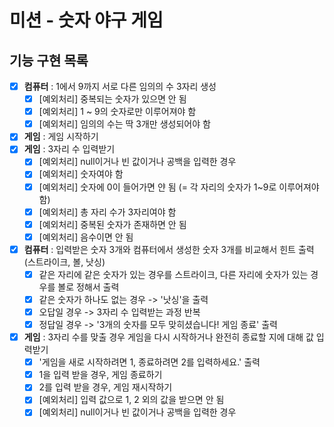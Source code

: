 # 미션 - 숫자 야구 게임

## 기능 구현 목록
- [x] **컴퓨터** : 1에서 9까지 서로 다른 임의의 수 3자리 생성
  - [x] [예외처리] 중복되는 숫자가 있으면 안 됨
  - [x] [예외처리] 1 ~ 9의 숫자로만 이루어져야 함
  - [x] [예외처리] 임의의 수는 딱 3개만 생성되어야 함

- [x] **게임** : 게임 시작하기
- [x] **게임** : 3자리 수 입력받기
    - [x] [예외처리] null이거나 빈 값이거나 공백을 입력한 경우 
    - [x] [예외처리] 숫자여야 함
    - [x] [예외처리] 숫자에 0이 들어가면 얀 됨 (= 각 자리의 숫자가 1~9로 이루어져야 함)
    - [x] [예외처리] 총 자리 수가 3자리여야 함
    - [x] [예외처리] 중복된 숫자가 존재하면 안 됨
    - [x] [예외처리] 음수이면 안 됨
- [x] **컴퓨터** : 입력받은 숫자 3개와 컴퓨터에서 생성한 숫자 3개를 비교해서 힌트 출력 (스트라이크, 볼, 낫싱)
    - [x] 같은 자리에 같은 숫자가 있는 경우를 스트라이크, 다른 자리에 숫자가 있는 경우를 볼로 정해서 출력
    - [x] 같은 숫자가 하나도 없는 경우 -> '낫싱'을 출력
    - [x] 오답일 경우 -> 3자리 수 입력받는 과정 반복
    - [x] 정답일 경우 -> '3개의 숫자를 모두 맞히셨습니다! 게임 종료' 출력
- [x] **게임** : 3자리 수를 맞출 경우 게임을 다시 시작하거나 완전히 종료할 지에 대해 값 입력받기
    - [x] '게임을 새로 시작하려면 1, 종료하려면 2를 입력하세요.' 출력
    - [x] 1을 입력 받을 경우, 게임 종료하기
    - [x] 2를 입력 받을 경우, 게임 재시작하기
    - [x] [예외처리] 입력 값으로 1, 2 외의 값을 받으면 안 됨
    - [x] [예외처리] null이거나 빈 값이거나 공백을 입력한 경우
